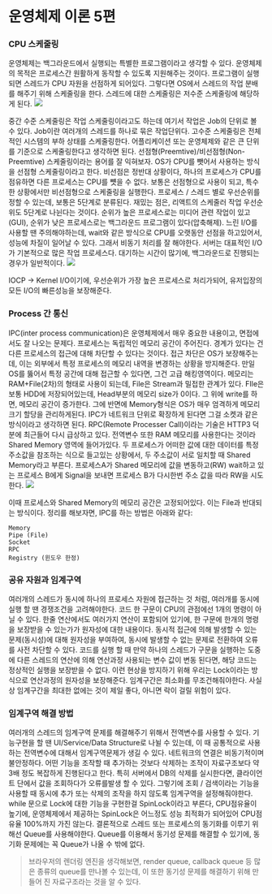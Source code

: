 # 운영체제 이론 5편

### CPU 스케줄링

운영체제는 백그라운드에서 실행되는 특별한 프로그램이라고 생각할 수 있다. 운영체제의 목적은 프로세스간 원활하게 동작할 수 있도록 지원해주는 것이다. 프로그램이 실행되면 스레드가 CPU 자원을 선점하게 되어있다. 그렇다면 OS에서 스레드의 작업 분배를 해주기 위해 스케줄링을 한다. 스레드에 대한 스케줄링은 저수준 스케줄링에 해당하게 된다.
![](https://velog.velcdn.com/images/dev_dowon/post/41979355-21ce-4a1a-8d83-cc9262a95a44/image.png)

중간 수준 스케줄링은 작업 스케줄링이라고도 하는데 여기서 작업은 Job의 단위로 볼 수 있다. Job이란 여러개의 스레드를 하나로 묶은 작업단위다.
고수준 스케줄링은 전체적인 시스템의 부하 상태를 스케줄링한다. 어플리케이션 또는 운영체제와 같은 큰 단위를 기준으로 스케줄링한다고 생각하면 된다. 선점형(Preemtive)/비선점형(Non-Preemtive) 스케줄링이라는 용어를 잘 익혀보자. OS가 CPU를 뺏어서 사용하는 방식을 선점형 스케줄링이라고 한다. 비선점은 정반대 상황이다, 하나의 프로세스가 CPU를 점유하면 다른 프로세스는 CPU를 뻇을 수 없다. 보통은 선점형으로 사용이 되고, 특수한 상황에서만 비선점형으로 스케줄링을 실행한다.
프로세스 / 스레드 별로 우선순위를 정할 수 있는데, 보통은 5단계로 분류된다. 재밌는 점은, 리액트의 스케줄러 작업 우선순위도 5단계로 나뉜다는 것이다. 순위가 높은 프로세스로는 미디어 관련 작업이 있고(GUI), 순위가 낮은 프로세스로는 백그라운드 프로그램이 있다(압축해제). 느린 I/O를 사용할 땐 주의해야하는데, wait와 같은 방식으로 CPU를 오랫동안 선점을 하고있어서, 성능에 차질이 일어날 수 있다. 그래서 비동기 처리를 잘 해야한다.
서버는 대표적인 I/O가 기본적으로 많은 작업 프로세스다. 대기하는 시간이 많기에, 백그라운드로 진행되는 경우가 일반적이다.
![](https://velog.velcdn.com/images/dev_dowon/post/68c4e4d6-9a66-405b-9509-cf214d755aea/image.png)

IOCP -> Kernel I/O이기에, 우선순위가 가장 높은 프로세스로 처리가되어, 유저입장의 모든 I/O의 빠른성능을 보장해준다.

### Process 간 통신

IPC(inter process communication)은 운영체제에서 매우 중요한 내용이고, 면접에서도 잘 나오는 문제다. 프로세스는 독립적인 메모리 공간이 주어진다. 경계가 있다는 건 다른 프로세스의 접근에 대해 차단할 수 있다는 것이다. 접근 차단은 OS가 보장해주는데, 이는 외부에서 특정 프로세스의 메모리 내역을 변경하는 상황을 방지해준다. 만일 OS를 뚫어서 특정 공간에 대해 접근할 수 있다면, 그건 고급 해킹영역이다.
메모리는 RAM+File(2차)의 형태로 사용이 되는데, File은 Stream과 밀접한 관계가 있다. FIle은 보통 HDD에 저장되어있는데, Head부분의 메모리 size가 0이다. 그 위에 write를 하면, 메모리 공간이 증가한다. 그에 반면에 Memory형식은 OS가 매우 엄격하게 메모리 크기 할당을 관리하게된다.
IPC가 네트워크 단위로 확장하게 된다면 그걸 소켓과 같은 방식이라고 생각하면 된다. RPC(Remote Processer Call)이라는 기술은 HTTP3 덕분에 최근들어 다시 급상하고 있다.
전역변수 또한 RAM 메모리를 사용한다는 것이라 Shared Memory 영역에 들어가있다. 두 프로세스가 어떠한 값에 대한 데이터를 특정 주소값을 참조하는 식으로 들고있는 상황에서, 두 주소값이 서로 일치할 때 Shared Memory라고 부른다.
프로세스A가 Shared 메모리에 값을 변동하고(RW) wait하고 있는 프로세스 B에게 Signal을 보내면 프로세스 B가 다시한번 주소 값을 따라 RW을 시도한다.
![](https://velog.velcdn.com/images/dev_dowon/post/43dd736e-c032-42c3-b737-f92a42664027/image.png)

이때 프로세스와 Shared Memory의 메모리 공간은 고정되어있다. 이는 File과 반대되는 방식이다.
정리를 해보자면, IPC를 하는 방법은 아래와 같다:

```
Memory
Pipe (File)
Socket
RPC
Registry (윈도우 한정)
```

### 공유 자원과 임계구역

여러개의 스레드가 동시에 하나의 프로세스 자원에 접근하는 것 처럼, 여러개를 동시에 실행 할 땐 경쟁조건을 고려해야한다. 코드 한 구문이 CPU의 관점에선 1개의 명령이 아닐 수 있다. 한줄 연산에서도 여러가지 연산이 포함되어 있기에, 한 구문에 한개의 명령을 보장받을 수 있는가가 원자성에 대한 내용이다.
동시적 접근에 의해 발생할 수 있는 문제(동시성)에 대해 원자성을 부여하여, 동시에 발생할 수 없는 문제로 전환하여 오류를 사전 차단할 수 있다.
코드를 실행 할 때 만약 하나의 스레드가 구문을 실행하는 도중에 다른 스레드의 연산에 의해 연산과정 사용되는 변수 값이 변동 된다면, 해당 코드는 정상적인 실행을 보장받을 수 없다. 이런 현상을 방지하기 위해 우리는 Lock이라는 방식으로 연산과정의 원자성을 보장해준다.
임계구간은 최소화를 무조건해줘야한다. 사실상 임계구간을 최대한 없에는 것이 제일 좋다, 아니면 락이 걸릴 위험이 있다.

### 임계구역 해결 방법

여러개의 스레드의 임계구역 문제를 해결해주기 위해서 전역변수를 사용할 수 있다. 기능구현을 할 땐 UI/Service/Data Structure로 나뉠 수 있는데, 이 때 공통적으로 사용하는 전역변수에 대해서 임계구역문제가 생길 수 있다. 네트워크의 연결은 비동기적이며 불안정하다.
어떤 기능을 조작할 때 추가하는 것보다 삭제하는 조작이 자료구조보다 약 3배 정도 복잡하게 진행된다고 한다. 특히 서버에서 DB의 삭제를 실시한다면, 클라이언트 단에서 값을 조회하다가 오류를발생 할 수 있다. 그렇기에 조회 / 검색이라는 기능을 사용할 때 동시에 추가 또는 삭제의 조작을 하지 않도록 임계구역을 설정해줘야한다. while 문으로 Lock에 대한 기능을 구현한걸 SpinLock이라고 부른다, CPU점유율이 높기에, 운영체제에서 제공하는 SpinLock은 어느정도 성능 최적화가 되어있어 CPU점유율 100%까지 가진 않는다.
결론적으로 스레드 또는 프로세스의 동기화를 이루기 위해선 Queue를 사용해야한다. Queue를 이용해서 동기성 문제를 해결할 수 있기에, 동기화 문제에는 꼭 Queue가 나올 수 밖에 없다.

> 브라우저의 렌더링 엔진을 생각해보면, render queue, callback queue 등 많은 종류의 queue를 만나볼 수 있는데, 이 또한 동기성 문제를 해결하기 위해 만들어 진 자료구조라는 것을 알 수 있다.
